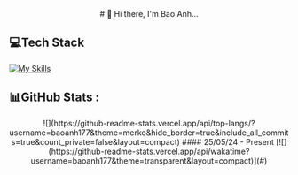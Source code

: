 <div align="center">
  # 👋 Hi there, I'm Bao Anh...
</div>

## 💻Tech Stack

[![My Skills](https://skillicons.dev/icons?i=html,css,sass,tailwind,javascript,ts,redux,react,next,nodejs,express,sequelize,postgres,postman,git,github)](#)

## 📊GitHub Stats :
<div align="center">
![](https://github-readme-stats.vercel.app/api/top-langs/?username=baoanh177&theme=merko&hide_border=true&include_all_commits=true&count_private=false&layout=compact)
#### 25/05/24 - Present
[![](https://github-readme-stats.vercel.app/api/wakatime?username=baoanh177&theme=transparent&layout=compact)](#)
</div>

